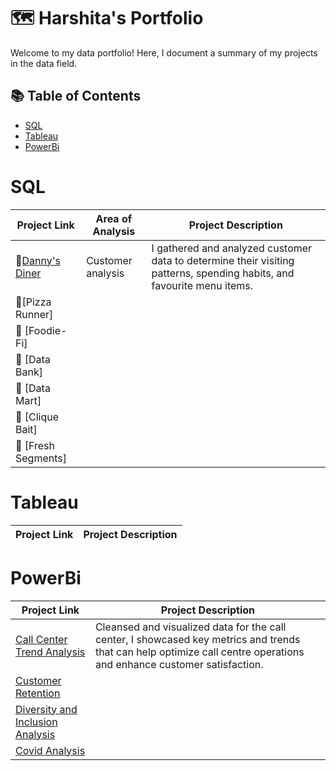 # 🗺 Harshita's Portfolio

Welcome to my data portfolio! Here, I document a summary of my projects in the data field. 

## 📚 Table of Contents
- [SQL](#sql)
- [Tableau](#tableau)
- [PowerBi](#PowerBi)


# SQL

| Project Link | Area of Analysis | Project Description | 
|---|---|---|
| 🍜[Danny's Diner](https://github.com/Harshita290/8-Week-SQL-Challenge/tree/main/Case%20Study%20%231%20-%20Danny's%20Diner) | Customer analysis | I gathered and analyzed customer data to determine their visiting patterns, spending habits, and favourite menu items.  | 
| 🍕[Pizza Runner] |
| 🥑 [Foodie-Fi] |
| 🏦 [Data Bank]  |  
| 🌽 [Data Mart] |  
| 🎣 [Clique Bait]  |  
| 🍒 [Fresh Segments] |  



# Tableau

| Project Link | Project Description | 
|---|---|

# PowerBi

| Project Link | Project Description | 
|---|---|
| [Call Center Trend Analysis](https://github.com/Harshita290/Power-Bi-Projects/tree/main/Forage%20Internship/Call%20Centre%20Trend%20Analysis) | Cleansed and visualized data for the call center, I showcased key metrics and trends that can help optimize call centre operations and enhance customer satisfaction. |
| [Customer Retention](https://github.com/Harshita290/Power-Bi-Projects/tree/main/Forage%20Internship/Customer%20Retention) |
| [Diversity and Inclusion Analysis](https://github.com/Harshita290/Power-Bi-Projects/tree/main/Forage%20Internship/Diversity%20and%20Inclusion%20Analysis) |
| [Covid Analysis](https://github.com/Harshita290/Power-Bi-Projects/tree/main/Sparks%20Foundation) |

